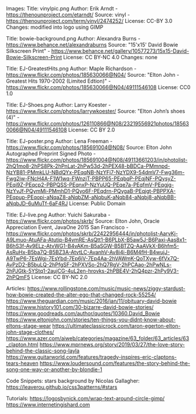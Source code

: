 Images:
Title: vinylpic.png
	Author: Erik Arndt - https://thenounproject.com/etarndt/
	Source: vinyl - https://thenounproject.com/term/vinyl/2474252/
	License: CC-BY 3.0
	Changes: modified into logo using GIMP

Title: bowie-background.png
	Author: Alexandra Burns - https://www.behance.net/alexandraburns
	Source: "15'x15' David Bowie Silkscreen Print" - https://www.behance.net/gallery/10577273/15x15-David-Bowie-Silkscreen-Print
	License: CC BY-NC 4.0
	Changes: none

Title: EJ-GreatestHits.png
	Author: Maple Richardson - https://www.flickr.com/photos/185630066@N04/
	Source: "Elton John - Greatest Hits 1970-2002 (Limited Edtion)" - https://www.flickr.com/photos/185630066@N04/49111546108
	License: CC0 1.0

Title: EJ-Shoes.png
	Author: Larry Koester - https://www.flickr.com/photos/larrywkoester/
	Source: "Elton John’s shoes (4)" - https://www.flickr.com/photos/126110866@N08/23219556921photos/185630066@N04/49111546108
	License: CC BY 2.0

Title: EJ-poster.png
	Author: Lena Freeman - https://www.flickr.com/photos/185691004@N08/
	Source: Elton John Autographed Preprint Signed Photo - https://www.flickr.com/photos/185691004@N08/49113661203/in/photolist-2hQ1mo8-2hPS8Pk-2hPnLat-2hPw53d-2hPEX48-bBDCa-PMmnpd-NzYB81-PMmkLU-NBdQYx-PEqqNB-NzYFj7-NzYDX9-54dmV7-Fwg36m-Fwg2jw-FNcH4A-F1W1wq-FWnzjT-PBPP65-PEqbqP-PEqjNF-PQysyZ-PEqi9Z-PEqcp2-PBPQSS-PEqnxP-NzYuUQ-PEqe7a-PEqfmV-PEqgjg-NzYvJf-PQymMi-PMmhD1-PQyo6F-PEqdrn-PQygaB-PEqjgt-PBPPXA-PEqpup-PEqopi-aNqaZ8-aNqbZM-aNqbuK-aNqb84-aNqbj8-aNqbBB-aNqbJD-6uMuTf-6aF4RJ
	License: Public Domain

Title: EJ-live.png
	Author: Yuichi Sakuraba - https://www.flickr.com/photos/skrb/
	Source: Elton John, Oracle Appreciation Event, JavaOne 2015 San Francisco - https://www.flickr.com/photos/skrb/22422956444/in/photolist-AarvKj-A9Lmuo-AtuAFa-Atutip-B4vmRE-AsQtt1-B6PLbX-B5aw5J-B6Paxi-Aas8x1-B6hS3f-Av9ELz-AtvWG1-B4vAKm-B5aSGW-B5BTZQ-AaAVkX-B6hfm5-AsRuHx-B5ba7Q-B5BZ3A-AtvtLC-AvanhV-Av8i4i-B6M4fH-B4wujJ-A9TwP6-7EsWgj-7EsYbd-7Ep6jV-7Ep4Aa-2hVAWmK-QoTXyw-6fVx7Q-AvPzD2-B5buLQ-2hPfgSF-2hPXVSo-2hQ7RgV-2hPCAao-2hPwNLs-2hPJGtk-5YStq1-2aujCG-4uL2en-hrovks-2hPBE4V-2hQ4pzr-2hPy9V3-2hPQmF5
	License: CC BY-NC 2.0

Articles:
	https://www.rollingstone.com/music/music-news/ziggy-stardust-how-bowie-created-the-alter-ego-that-changed-rock-55254/
	https://www.theguardian.com/music/2016/jan/11/obituary-david-bowie
	https://www.history101.com/30-bizarre-david-bowie-stories/
	https://www.goodreads.com/author/quotes/10360.David_Bowie
	https://www.eltonjohn.com/stories/ten-things-you-didnt-know-about-eltons-stage-wear
	https://ultimateclassicrock.com/taron-egerton-elton-john-stage-clothes/
	https://www.azer.com/aiweb/categories/magazine/63_folder/63_articles/63_clapton.html
	https://www.mprnews.org/story/2019/03/27/the-love-story-behind-the-classic-song-layla
	https://www.guitarworld.com/features/tragedy-inspires-eric-claptons-tears-heaven
	https://www.loudersound.com/features/the-story-behind-the-song-one-way-or-another-by-blondie-1


Code Snippets:
		stars background by Nicolas Gallagher: https://leaverou.github.io/css3patterns/#stars

Tutorials:
		https://logosbynick.com/wrap-text-around-circle-gimp/
		https://www.internetingishard.com

